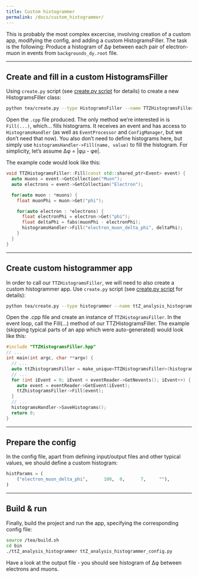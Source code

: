 ```yaml
---
title: Custom histogrammer
permalink: /docs/custom_histogrammer/
---
```


This is probably the most complex excercise, involving creation of a custom app, modifying the config, and adding a custom HistogramsFiller. The task is the following: Produce a histogram of Δφ between each pair of electron-muon in events from `backgrounds_dy.root` file.

---

## Create and fill in a custom HistogramsFiller

Using `create.py` script (see [create.py script]({{site.baseurl}}/docs/create_script/) for details) to create a new HistogramsFiller class:

```bash
python tea/create.py --type HistogramsFiller --name TTZHistogramsFiller
```

Open the `.cpp` file produced. The only method we’re interested in is `Fill(...)`, which... fills histograms. It receives an event and has access to `HistogramsHandler` (as well as `EventProcessor` and `ConfigManager`, but we don’t need that now). You also don’t need to define histograms here, but simply use `histogramsHandler->Fill(name, value)` to fill the histogram. For simplicity, let’s assume Δφ = \|φμ - φe\|.

The example code would look like this:

```cpp
void TTZHistogramsFiller::Fill(const std::shared_ptr<Event> event) {
  auto muons = event->GetCollection("Muon");
  auto electrons = event->GetCollection("Electron");

  for(auto muon : *muons) {
    float muonPhi = muon->Get("phi");

    for(auto electron : *electrons) {
      float electronPhi = electron->Get("phi");
      float deltaPhi = fabs(muonPhi - electronPhi);
      histogramsHandler->Fill("electron_muon_delta_phi", deltaPhi);
    }
  }
}
```

---

## Create custom histogrammer app

In order to call our `TTZHistogramsFiller`, we will need to also create a custom histogrammer app. Use `create.py` script (see [create.py script]({{site.baseurl}}/docs/create_script/) for details):

```bash
python tea/create.py --type histogrammer --name ttZ_analysis_histogrammer
```

Open the .cpp file and create an instance of `TTZHistogramsFiller`. In the event loop, call the Fill(...) method of our TTZHistogramsFiller. The example (skipping typical parts of an app which were auto-generated) would look like this:

```cpp
#include "TTZHistogramsFiller.hpp"
// ...
int main(int argc, char **argv) {
  // ...
  auto ttZhistogramsFiller = make_unique<TTZHistogramsFiller>(histogramsHandler);
  // ...
  for (int iEvent = 0; iEvent < eventReader->GetNevents(); iEvent++) {
    auto event = eventReader->GetEvent(iEvent);
    ttZhistogramsFiller->Fill(event);
  }
  // ...
  histogramsHandler->SaveHistograms();
  return 0;
}
```

---

## Prepare the config

In the config file, apart from defining input/output files and other typical values, we should define a custom histogram:

```python
histParams = (
    ("electron_muon_delta_phi",      100,  0,      7,     ""),
)
```

---

## Build & run

Finally, build the project and run the app, specifying the corresponding config file:

```bash
source /tea/build.sh
cd bin
./ttZ_analysis_histogrammer ttZ_analysis_histogrammer_config.py
```

Have a look at the output file - you should see histogram of Δφ between electrons and muons.
